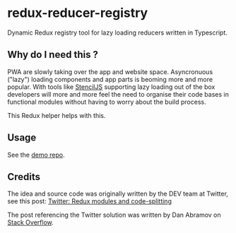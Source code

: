 # redux-reducer-registry

Dynamic Redux registry tool for lazy loading reducers written in Typescript.

## Why do I need this ?

PWA are slowly taking over the app and website space. Asyncronuous ("lazy") loading components and app parts is beoming more and more popular. With tools like [StencilJS](https://stenciljs.com/) supporting lazy loading out of the box developers will more and more feel the need to organise their code bases in functional modules without having to worry about the build process.

This Redux helper helps with this.

## Usage

See the [demo repo](https://github.com/bitflower/stencil-redux-reducer-registry).

## Credits

The idea and source code was originally written by the DEV team at Twitter, see this post:
[Twitter: Redux modules and code-splitting](http://nicolasgallagher.com/redux-modules-and-code-splitting/)

The post referencing the Twitter solution was written by Dan Abramov on [Stack Overflow](https://stackoverflow.com/questions/32968016/how-to-dynamically-load-reducers-for-code-splitting-in-a-redux-application).